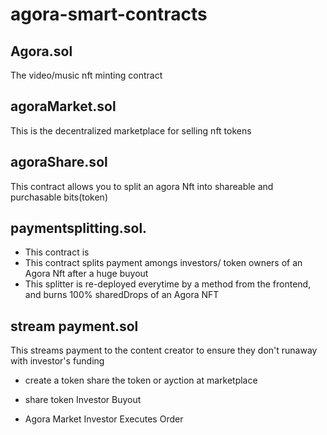 # agora-smart-contracts

## Agora.sol 
 The video/music nft minting contract

## agoraMarket.sol
This is the decentralized marketplace for selling nft tokens 

## agoraShare.sol
 This contract allows you to split an agora Nft into shareable and purchasable bits(token)

## paymentsplitting.sol.
- This contract is
- This contract splits payment amongs investors/ token owners of an Agora Nft after a huge buyout
- This splitter is re-deployed everytime by a method from the frontend, and burns 100% sharedDrops of an 
 Agora NFT



<!-- Todo, not exactly profitable for this hackathon -->
## stream payment.sol
This streams payment to the content creator to ensure they don't runaway with investor's funding



- create a token
 share the token or ayction at marketplace

- share token
  Investor Buyout

- Agora Market
  Investor Executes Order